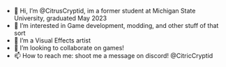 - 👋 Hi, I’m @CitrusCryptid, im a former student at Michigan State University, graduated May 2023
- 👀 I’m interested in Game development, modding, and other stuff of that sort
- 🌱 I’m a Visual Effects artist
- 💞️ I’m looking to collaborate on games!
- 📫 How to reach me: shoot me a message on discord! @CitricCryptid

<!---
BFinkelstein23/BFinkelstein23 is a ✨ special ✨ repository because its `README.md` (this file) appears on your GitHub profile.
You can click the Preview link to take a look at your changes.
--->
